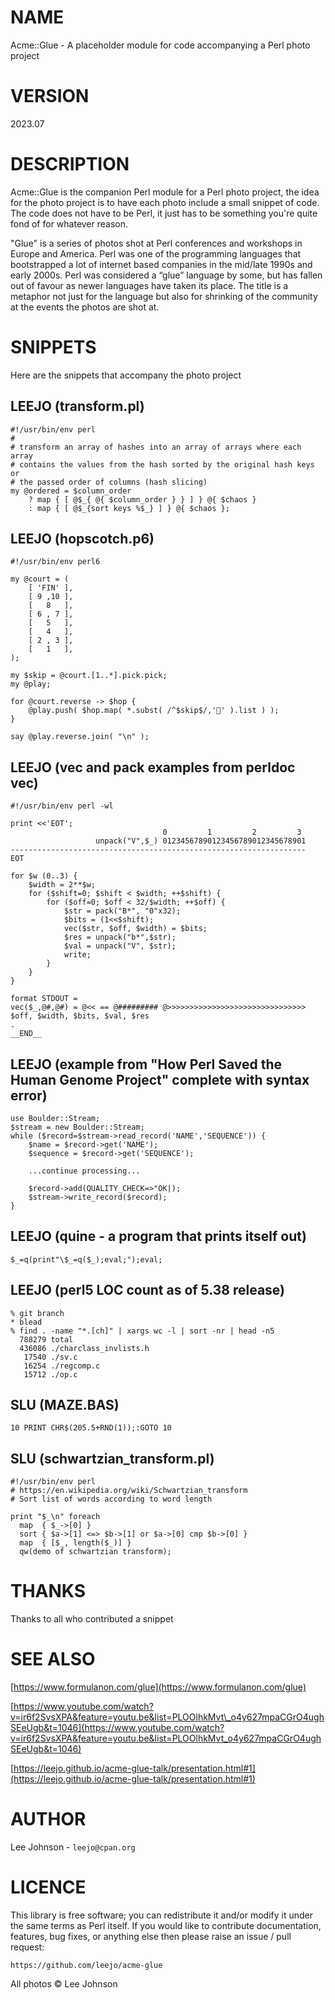 # NAME

Acme::Glue - A placeholder module for code accompanying a Perl photo project

# VERSION

2023.07

# DESCRIPTION

Acme::Glue is the companion Perl module for a Perl photo project, the idea
for the photo project is to have each photo include a small snippet of code.
The code does not have to be Perl, it just has to be something you're quite
fond of for whatever reason.

"Glue" is a series of photos shot at Perl conferences and workshops in Europe
and America. Perl was one of the programming languages that bootstrapped a
lot of internet based companies in the mid/late 1990s and early 2000s. Perl
was considered a “glue” language by some, but has fallen out of favour as
newer languages have taken its place. The title is a metaphor not just for
the language but also for shrinking of the community at the events the photos
are shot at.

# SNIPPETS

Here are the snippets that accompany the photo project

## LEEJO (transform.pl)

    #!/usr/bin/env perl
    #
    # transform an array of hashes into an array of arrays where each array
    # contains the values from the hash sorted by the original hash keys or
    # the passed order of columns (hash slicing)
    my @ordered = $column_order
        ? map { [ @$_{ @{ $column_order } } ] } @{ $chaos }
        : map { [ @$_{sort keys %$_} ] } @{ $chaos };

## LEEJO (hopscotch.p6)

    #!/usr/bin/env perl6

    my @court = (
        [ 'FIN' ],
        [ 9 ,10 ],
        [   8   ],
        [ 6 , 7 ],
        [   5   ],
        [   4   ],
        [ 2 , 3 ],
        [   1   ],
    );

    my $skip = @court.[1..*].pick.pick;
    my @play;

    for @court.reverse -> $hop {
        @play.push( $hop.map( *.subst( /^$skip$/,'🚫' ).list ) );
    }

    say @play.reverse.join( "\n" );

## LEEJO (vec and pack examples from perldoc vec)

    #!/usr/bin/env perl -wl

    print <<'EOT';
                                      0         1         2         3
                       unpack("V",$_) 01234567890123456789012345678901
    ------------------------------------------------------------------
    EOT

    for $w (0..3) {
        $width = 2**$w;
        for ($shift=0; $shift < $width; ++$shift) {
            for ($off=0; $off < 32/$width; ++$off) {
                $str = pack("B*", "0"x32);
                $bits = (1<<$shift);
                vec($str, $off, $width) = $bits;
                $res = unpack("b*",$str);
                $val = unpack("V", $str);
                write;
            }
        }
    }

    format STDOUT =
    vec($_,@#,@#) = @<< == @######### @>>>>>>>>>>>>>>>>>>>>>>>>>>>>>>>
    $off, $width, $bits, $val, $res
    .
    __END__

## LEEJO (example from "How Perl Saved the Human Genome Project" complete with syntax error)

    use Boulder::Stream; 
    $stream = new Boulder::Stream; 
    while ($record=$stream->read_record('NAME','SEQUENCE')) {
        $name = $record->get('NAME'); 
        $sequence = $record->get('SEQUENCE'); 

        ...continue processing...

        $record->add(QUALITY_CHECK=>"OK|); 
        $stream->write_record($record); 
    } 

## LEEJO (quine - a program that prints itself out)

    $_=q(print"\$_=q($_);eval;");eval;

## LEEJO (perl5 LOC count as of 5.38 release)

    % git branch
    * blead
    % find . -name "*.[ch]" | xargs wc -l | sort -nr | head -n5
      788279 total
      436086 ./charclass_invlists.h
       17540 ./sv.c
       16254 ./regcomp.c
       15712 ./op.c

## SLU (MAZE.BAS)

    10 PRINT CHR$(205.5+RND(1));:GOTO 10

## SLU (schwartzian\_transform.pl)

    #!/usr/bin/env perl
    # https://en.wikipedia.org/wiki/Schwartzian_transform
    # Sort list of words according to word length

    print "$_\n" foreach
      map  { $_->[0] }
      sort { $a->[1] <=> $b->[1] or $a->[0] cmp $b->[0] }
      map  { [$_, length($_)] }
      qw(demo of schwartzian transform);

# THANKS

Thanks to all who contributed a snippet

# SEE ALSO

[https://www.formulanon.com/glue](https://www.formulanon.com/glue)

[https://www.youtube.com/watch?v=ir6f2SvsXPA&feature=youtu.be&list=PLOOlhkMvt\_o4y627mpaCGrO4ughSEeUgb&t=1046](https://www.youtube.com/watch?v=ir6f2SvsXPA&feature=youtu.be&list=PLOOlhkMvt_o4y627mpaCGrO4ughSEeUgb&t=1046)

[https://leejo.github.io/acme-glue-talk/presentation.html#1](https://leejo.github.io/acme-glue-talk/presentation.html#1)

# AUTHOR

Lee Johnson - `leejo@cpan.org`

# LICENCE

This library is free software; you can redistribute it and/or modify it under
the same terms as Perl itself. If you would like to contribute documentation,
features, bug fixes, or anything else then please raise an issue / pull request:

    https://github.com/leejo/acme-glue

All photos © Lee Johnson
